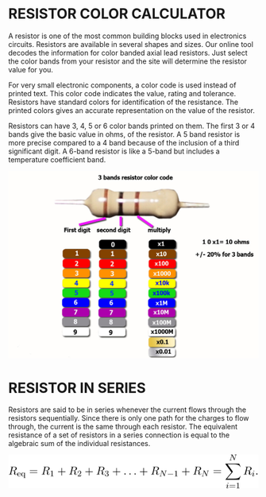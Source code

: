 # RESISTOR COLOR CALCULATOR

A resistor is one of the most common building blocks used in electronics circuits. Resistors are available in several shapes and sizes. Our online tool decodes the  information for color banded axial lead resistors. Just select the color bands from your resistor and the site will determine the resistor value for you.

For very small electronic components, a color code is used instead of printed text. This color code indicates the value, rating and tolerance. Resistors have standard colors for identification of the resistance. The printed colors gives an accurate representation on the value of the resistor.

Resistors can have 3, 4, 5 or 6 color bands printed on them. The first 3 or 4 bands give the basic value in ohms, of the resistor. A 5 band resistor is more precise compared to a 4 band because of the inclusion of a third significant digit. A 6-band resistor is like a 5-band but includes a temperature coefficient band.

![ResistorColourCodeCalculator](https://github.com/sourav090998/260254-PROJECT/blob/d8da85f4f6bcd96fa87651005bb254bc54ef673b/5_Images/3%20band%20resistor%20color%20code.jpg)

# RESISTOR IN SERIES

Resistors are said to be in series whenever the current flows through the resistors sequentially. Since there is only one path for the charges to flow through, the current is the same through each resistor. The equivalent resistance of a set of resistors in a series connection is equal to the algebraic sum of the individual resistances.

![ResistorInSeries](https://github.com/sourav090998/260254-PROJECT/blob/334af3243225499b1b2c561ee61d372ecc99e50f/5_Images/series%20eqn.svg)


